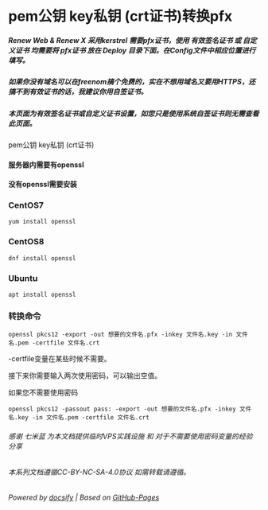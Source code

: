# pem公钥 key私钥 (crt证书)转换pfx

##### Renew Web & Renew X 采用kerstrel 需要pfx证书，使用 有效签名证书 或 自定义证书 均需要将 pfx证书 放在 Deploy 目录下面。在Config文件中相应位置进行填写。

##### 如果你没有域名可以在freenom搞个免费的，实在不想用域名又要用HTTPS，还搞不到有效证书的话，我建议你用自签证书。

##### 本页面为有效签名证书或自定义证书设置，如您只是使用系统自签证书则无需查看此页面。

pem公钥 key私钥 (crt证书)

#### 服务器内需要有openssl

#### 没有openssl需要安装

### CentOS7
~~~
yum install openssl
~~~

### CentOS8 
~~~
dnf install openssl
~~~

### Ubuntu 
~~~
apt install openssl
~~~
### 转换命令
~~~
openssl pkcs12 -export -out 想要的文件名.pfx -inkey 文件名.key -in 文件名.pem -certfile 文件名.crt
~~~
-certfile变量在某些时候不需要。

接下来你需要输入两次使用密码，可以输出空值。

如果您不需要使用密码
~~~
openssl pkcs12 -passout pass: -export -out 想要的文件名.pfx -inkey 文件名.key -in 文件名.pem -certfile 文件名.crt
~~~


###### 感谢 七米蓝 为本文档提供临时VPS实践设施 和 对于不需要使用密码变量的经验分享

###### 本系列文档遵循CC-BY-NC-SA-4.0协议 如需转载请遵循。

###### Powered by [docsify](https://docsify.js.org/#/zh-cn/) | Based on [GitHub-Pages](https://github.com/leeskyler-top/Microsoft365-E5Developer-Renew-Web-Docs/)

